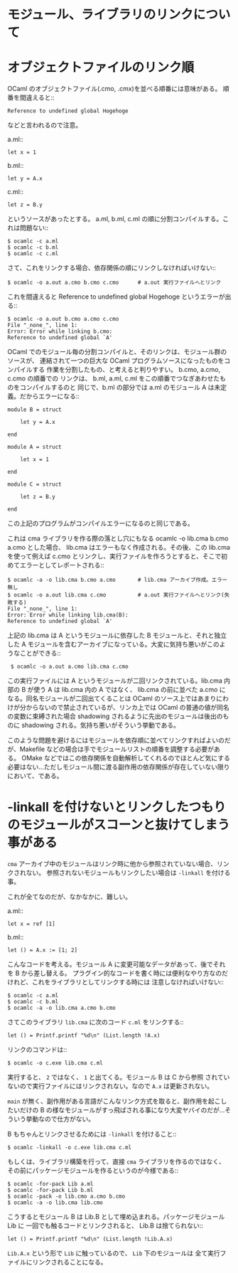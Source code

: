 モジュール、ライブラリのリンクについて
==============================================

オブジェクトファイルのリンク順
=================================================

OCaml のオブジェクトファイル(.cmo, .cmx)を並べる順番には意味がある。
順番を間違えると::

    Reference to undefined global Hogehoge

などと言われるので注意。 

a.ml::

    let x = 1

b.ml::

    let y = A.x 

c.ml::

    let z = B.y

というソースがあったとする。 a.ml, b.ml, c.ml の順に分割コンパイルする。これは問題ない::

    $ ocamlc -c a.ml
    $ ocamlc -c b.ml
    $ ocamlc -c c.ml

さて、これをリンクする場合、依存関係の順にリンクしなければいけない::

    $ ocamlc -o a.out a.cmo b.cmo c.cmo 　　　# a.out 実行ファイルへとリンク

これを間違えると Reference to undefined global Hogehoge というエラーが出る::

    $ ocamlc -o a.out b.cmo a.cmo c.cmo
    File "_none_", line 1:
    Error: Error while linking b.cmo:
    Reference to undefined global `A'

OCaml でのモジュール毎の分割コンパイルと、そのリンクは、モジュール群のソースが、
連結されて一つの巨大な OCaml プログラムソースになったものをコンパイルする
作業を分割したもの、と考えると判りやすい。 b.cmo, a.cmo, c.cmo の順番での
リンクは、 b.ml, a.ml, c.ml をこの順番でつなぎあわせたものをコンパイルするのと
同じで、b.ml の部分では a.ml のモジュール A は未定義。だからエラーになる::

    module B = struct
    
        let y = A.x 
    
    end

    module A = struct
    
        let x = 1

    end
    
    module C = struct

        let z = B.y

    end
    
この上記のプログラムがコンパイルエラーになるのと同じである。

これは cma ライブラリを作る際の落とし穴にもなる ocamlc -o lib.cma b.cmo a.cmo とした場合、 lib.cma はエラーもなく作成される。その後、この lib.cma を使って例えば c.cmo とリンクし、実行ファイルを作ろうとすると、そこで初めてエラーとしてレポートされる::

    $ ocamlc -a -o lib.cma b.cmo a.cmo       # lib.cma アーカイブ作成。エラー無し
    $ ocamlc -o a.out lib.cma c.cmo          # a.out 実行ファイルへとリンク(失敗する)
    File "_none_", line 1:
    Error: Error while linking lib.cma(B):
    Reference to undefined global `A'

上記の lib.cma は A というモジュールに依存した B モジュールと、それと独立した A モジュールを含むアーカイブになっている。大変に気持ち悪いがこのようなことができる::

     $ ocamlc -o a.out a.cmo lib.cma c.cmo

この実行ファイルには A というモジュールが二回リンクされている。lib.cma 内部の B が使う A は lib.cma 内の A ではなく、 lib.cma の前に並べた a.cmo になる。同名モジュールが二回出てくることは OCaml のソース上ではあまりにわけが分からないので禁止されているが、リンカ上では OCaml の普通の値が同名の変数に束縛された場合 shadowing されるように先出のモジュールは後出のものに shadowing される。気持ち悪いがそういう挙動である。

このような問題を避けるにはモジュールを依存順に並べてリンクすればよいのだが、Makefile などの場合は手でモジュールリストの順番を調整する必要がある。 OMake などではこの依存関係を自動解析してくれるのでほとんど気にする必要はない…ただしモジュール間に渡る副作用の依存関係が存在していない限りにおいて、である。

-linkall を付けないとリンクしたつもりのモジュールがスコーンと抜けてしまう事がある
===================================================================

``cma`` アーカイブ中のモジュールはリンク時に他から参照されていない場合、リンクされない。
参照されないモジュールもリンクしたい場合は ``-linkall`` を付ける事。

これが全てなのだが、なかなかに、難しい。

a.ml::

    let x = ref [1]

b.ml::

    let () = A.x := [1; 2]

こんなコードを考える。モジュール A に変更可能なデータがあって、後でそれを B から差し替える。
プラグイン的なコードを書く時には便利なやり方なのだけれど、これをライブラリとしてリンクする時には
注意しなければいけない::

    $ ocamlc -c a.ml
    $ ocamlc -c b.ml
    $ ocamlc -a -o lib.cma a.cmo b.cmo

さてこのライブラリ ``lib.cma`` に次のコード ``c.ml`` をリンクする::

    let () = Printf.printf "%d\n" (List.length !A.x)

リンクのコマンドは::

    $ ocamlc -o c.exe lib.cma c.ml

実行すると、 ``2`` ではなく、 ``1`` と出てくる。モジュール B は C から参照
されていないので実行ファイルにはリンクされない。なので ``A.x`` は更新されない。

``main`` が無く、副作用がある言語がこんなリンク方式を取ると、副作用を起こしたいだけの
B の様なモジュールがすっ飛ばされる事になり大変ヤバイのだが…そういう挙動なので仕方がない。

B もちゃんとリンクさせるためには ``-linkall`` を付けること::
     
    $ ocamlc -linkall -o c.exe lib.cma c.ml

もしくは、ライブラリ構築を行って、直接 ``cma`` ライブラリを作るのではなく、
その前にパッケージモジュールを作るというのが今様である::

    $ ocamlc -for-pack Lib a.ml
    $ ocamlc -for-pack Lib b.ml
    $ ocamlc -pack -o lib.cmo a.cmo b.cmo
    $ ocamlc -a -o lib.cma lib.cmo

こうするとモジュール B は Lib.B として埋め込まれる。パッケージモジュール Lib に
一回でも触るコードとリンクされると、 Lib.B は捨てられない::

    let () = Printf.printf "%d\n" (List.length !Lib.A.x)

``Lib.A.x`` という形で ``Lib`` に触っているので、 ``Lib`` 下のモジュールは
全て実行ファイルにリンクされることになる。
